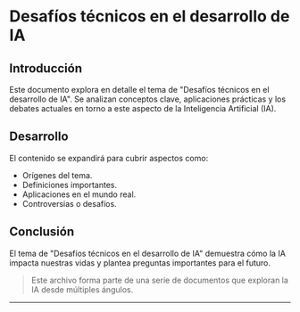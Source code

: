 
# Desafíos técnicos en el desarrollo de IA

## Introducción
Este documento explora en detalle el tema de "Desafíos técnicos en el desarrollo de IA". Se analizan conceptos clave, aplicaciones prácticas y los debates actuales en torno a este aspecto de la Inteligencia Artificial (IA).

## Desarrollo
El contenido se expandirá para cubrir aspectos como:
- Orígenes del tema.
- Definiciones importantes.
- Aplicaciones en el mundo real.
- Controversias o desafíos.

## Conclusión
El tema de "Desafíos técnicos en el desarrollo de IA" demuestra cómo la IA impacta nuestras vidas y plantea preguntas importantes para el futuro.

> Este archivo forma parte de una serie de documentos que exploran la IA desde múltiples ángulos.

---
